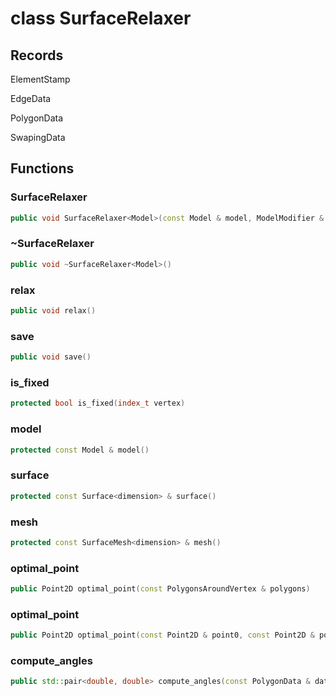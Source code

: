 # class SurfaceRelaxer


## Records

ElementStamp

EdgeData

PolygonData

SwapingData



## Functions

### SurfaceRelaxer

```cpp
public void SurfaceRelaxer<Model>(const Model & model, ModelModifier & modifier, const Surface<dimension> & surface, const SurfaceRelaxerOptions<dimension> & options)
```


### ~SurfaceRelaxer

```cpp
public void ~SurfaceRelaxer<Model>()
```


### relax

```cpp
public void relax()
```


### save

```cpp
public void save()
```


### is_fixed

```cpp
protected bool is_fixed(index_t vertex)
```


### model

```cpp
protected const Model & model()
```


### surface

```cpp
protected const Surface<dimension> & surface()
```


### mesh

```cpp
protected const SurfaceMesh<dimension> & mesh()
```


### optimal_point

```cpp
public Point2D optimal_point(const PolygonsAroundVertex & polygons)
```


### optimal_point

```cpp
public Point2D optimal_point(const Point2D & point0, const Point2D & point1)
```


### compute_angles

```cpp
public std::pair<double, double> compute_angles(const PolygonData & data)
```




